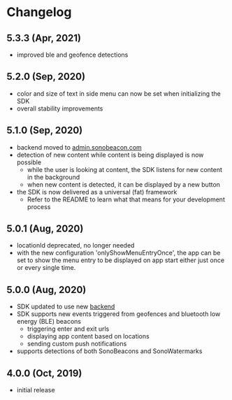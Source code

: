Changelog
=====================

## 5.3.3 (Apr, 2021)
- improved ble and geofence detections

## 5.2.0 (Sep, 2020)
- color and size of text in side menu can now be set when initializing the SDK
- overall stability improvements

## 5.1.0 (Sep, 2020)
- backend moved to [admin.sonobeacon.com](https://admin.sonobeacon.com/)
- detection of new content while content is being displayed is now possible
	- while the user is looking at content, the SDK listens for new content in the background
	- when new content is detected, it can be displayed by a new button
- the SDK is now delivered as a universal (fat) framework
	- Refer to the README to learn what that means for your development process

## 5.0.1 (Aug, 2020)
- locationId deprecated, no longer needed
- with the new configuration 'onlyShowMenuEntryOnce', the app can be set to show the menu entry to be displayed on app start either just once or every single time.

## 5.0.0 (Aug, 2020)
- SDK updated to use new [backend](https://app2.sonobeacon.com/sonosystem)
- SDK supports new events triggered from geofences and bluetooth low energy (BLE) beacons
	- triggering enter and exit urls
	- displaying app content based on locations
	- sending custom push notifications
- supports detections of both SonoBeacons and SonoWatermarks

## 4.0.0 (Oct, 2019)
- initial release